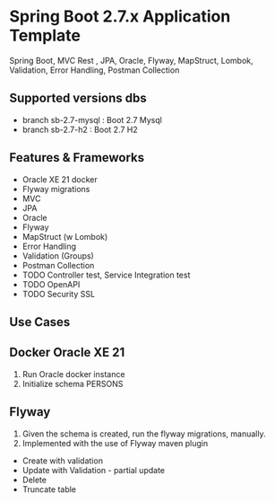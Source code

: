 # Spring Boot 2.7.x Application Template

Spring Boot, MVC Rest , JPA, Oracle, Flyway, MapStruct, Lombok, Validation, Error Handling, Postman Collection

## Supported versions dbs

- branch sb-2.7-mysql  : Boot 2.7 Mysql
- branch sb-2.7-h2     : Boot 2.7 H2

## Features & Frameworks
- Oracle XE 21 docker
- Flyway migrations
- MVC
- JPA
- Oracle
- Flyway
- MapStruct (w Lombok)
- Error Handling
- Validation (Groups)
- Postman Collection
- TODO Controller test, Service Integration test
- TODO OpenAPI 
- TODO Security SSL

## Use Cases

## Docker Oracle XE 21
1. Run Oracle docker instance
2. Initialize schema PERSONS

## Flyway
1. Given the schema is created, run the flyway migrations, manually.
2. Implemented with the use of Flyway maven plugin 

- Create with validation
- Update with Validation - partial update
- Delete
- Truncate table
